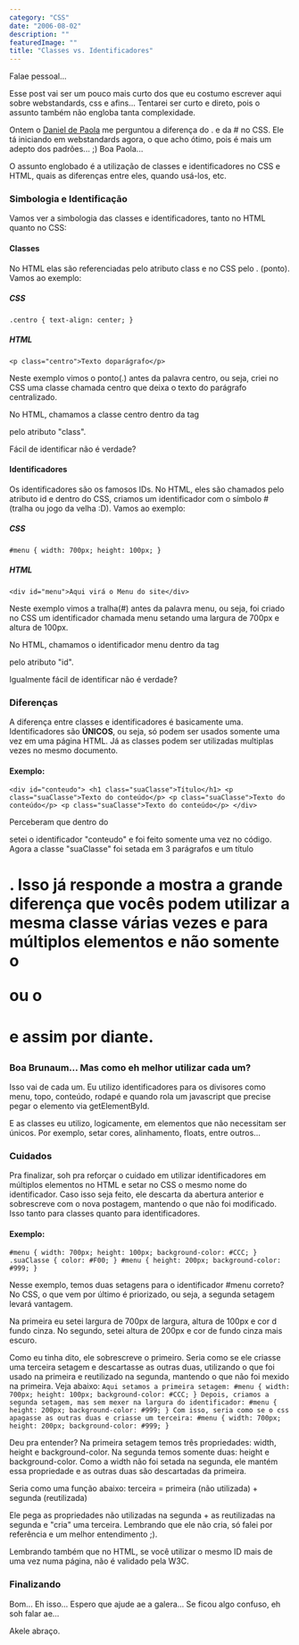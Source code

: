```yaml
---
category: "CSS"
date: "2006-08-02"
description: ""
featuredImage: ""
title: "Classes vs. Identificadores"
---
```


Falae pessoal...

Esse post vai ser um pouco mais curto dos que eu costumo escrever aqui sobre webstandards, css e afins... Tentarei ser curto e direto, pois o assunto também não engloba tanta complexidade.

Ontem o [Daniel de Paola](http://www.danieldepaola.com "Visitar o site do Daniel") me perguntou a diferença do . e da # no CSS. Ele tá iniciando em webstandards agora, o que acho ótimo, pois é mais um adepto dos padrões... ;) Boa Paola...

O assunto englobado é a utilização de classes e identificadores no CSS e HTML, quais as diferenças entre eles, quando usá-los, etc.

### Simbologia e Identificação

Vamos ver a simbologia das classes e identificadores, tanto no HTML quanto no CSS:

#### Classes

No HTML elas são referenciadas pelo atributo class e no CSS pelo . (ponto). Vamos ao exemplo:

##### CSS

`.centro { text-align: center; }`

##### HTML

`<p class="centro">Texto doparágrafo</p>`

Neste exemplo vimos o ponto(.) antes da palavra centro, ou seja, criei no CSS uma classe chamada centro que deixa o texto do parágrafo centralizado.

No HTML, chamamos a classe centro dentro da tag <p> pelo atributo "class".

Fácil de identificar não é verdade?

#### Identificadores

Os identificadores são os famosos IDs. No HTML, eles são chamados pelo atributo id e dentro do CSS, criamos um identificador com o símbolo # (tralha ou jogo da velha :D). Vamos ao exemplo:

##### CSS

`#menu { width: 700px; height: 100px; }`

##### HTML

`<div id="menu">Aqui virá o Menu do site</div>`

Neste exemplo vimos a tralha(#) antes da palavra menu, ou seja, foi criado no CSS um identificador chamada menu setando uma largura de 700px e altura de 100px.

No HTML, chamamos o identificador menu dentro da tag <div> pelo atributo "id".

Igualmente fácil de identificar não é verdade?

### Diferenças

A diferença entre classes e identificadores é basicamente uma. Identificadores são **ÚNICOS**, ou seja, só podem ser usados somente uma vez em uma página HTML. Já as classes podem ser utilizadas multiplas vezes no mesmo documento.

#### Exemplo:

`<div id="conteudo"> <h1 class="suaClasse">Título</h1> <p class="suaClasse">Texto do conteúdo</p> <p class="suaClasse">Texto do conteúdo</p> <p class="suaClasse">Texto do conteúdo</p> </div>`

Perceberam que dentro do <div> setei o identificador "conteudo" e foi feito somente uma vez no código. Agora a classe "suaClasse" foi setada em 3 parágrafos e um título <h1>. Isso já responde a mostra a grande diferença que vocês podem utilizar a mesma classe várias vezes e para **múltiplos elementos** e não somente o <p> ou o <h1> e assim por diante.

### Boa Brunaum... Mas como eh melhor utilizar cada um?

Isso vai de cada um. Eu utilizo identificadores para os divisores como menu, topo, conteúdo, rodapé e quando rola um javascript que precise pegar o elemento via getElementById.

E as classes eu utilizo, logicamente, em elementos que não necessitam ser únicos. Por exemplo, setar cores, alinhamento, floats, entre outros...

### Cuidados

Pra finalizar, soh pra reforçar o cuidado em utilizar identificadores em múltiplos elementos no HTML e setar no CSS o mesmo nome do identificador. Caso isso seja feito, ele descarta da abertura anterior e sobrescreve com o nova postagem, mantendo o que não foi modificado. Isso tanto para classes quanto para identificadores.

#### Exemplo:

`#menu { width: 700px; height: 100px; background-color: #CCC; } .suaClasse { color: #F00; } #menu { height: 200px; background-color: #999; }`

Nesse exemplo, temos duas setagens para o identificador #menu correto? No CSS, o que vem por último é priorizado, ou seja, a segunda setagem levará vantagem.

Na primeira eu setei largura de 700px de largura, altura de 100px e cor d fundo cinza. No segundo, setei altura de 200px e cor de fundo cinza mais escuro.

Como eu tinha dito, ele sobrescreve o primeiro. Seria como se ele criasse uma terceira setagem e descartasse as outras duas, utilizando o que foi usado na primeira e reutilizado na segunda, mantendo o que não foi mexido na primeira. Veja abaixo: `Aqui setamos a primeira setagem: #menu { width: 700px; height: 100px; background-color: #CCC; } Depois, criamos a segunda setagem, mas sem mexer na largura do identificador: #menu { height: 200px; background-color: #999; } Com isso, seria como se o css apagasse as outras duas e criasse um terceira: #menu { width: 700px; height: 200px; background-color: #999; }`

Deu pra entender? Na primeira setagem temos três propriedades: width, height e background-color. Na segunda temos somente duas: height e background-color. Como a width não foi setada na segunda, ele mantém essa propriedade e as outras duas são descartadas da primeira.

Seria como uma função abaixo: terceira = primeira (não utilizada) + segunda (reutilizada)

Ele pega as propriedades não utilizadas na segunda + as reutilizadas na segunda e "cria" uma terceira. Lembrando que ele não cria, só falei por referência e um melhor entendimento ;).

Lembrando também que no HTML, se você utilizar o mesmo ID mais de uma vez numa página, não é validado pela W3C.

### Finalizando

Bom... Eh isso... Espero que ajude ae a galera... Se ficou algo confuso, eh soh falar ae...

Akele abraço.

